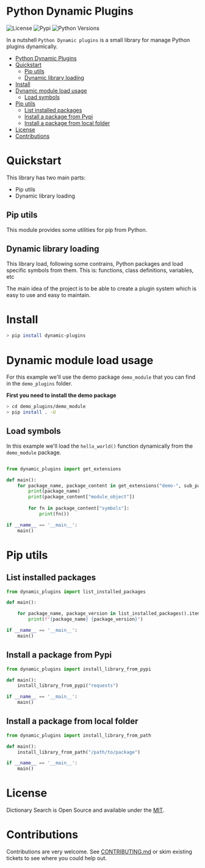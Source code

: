 # Python Dynamic Plugins

![License](https://img.shields.io/badge/License-Apache2-SUCCESS)
![Pypi](https://img.shields.io/pypi/v/dynamic-plugins)
![Python Versions](https://img.shields.io/badge/Python-3.10%20%7C%203.11-blue)

In a nutshell ``Python Dynamic plugins`` is a small library for manage Python plugins dynamically.

<!-- START doctoc generated TOC please keep comment here to allow auto update -->
<!-- DON'T EDIT THIS SECTION, INSTEAD RE-RUN doctoc TO UPDATE -->

- [Python Dynamic Plugins](#python-dynamic-plugins)
- [Quickstart](#quickstart)
  - [Pip utils](#pip-utils)
  - [Dynamic library loading](#dynamic-library-loading)
- [Install](#install)
- [Dynamic module load usage](#dynamic-module-load-usage)
  - [Load symbols](#load-symbols)
- [Pip utils](#pip-utils-1)
  - [List installed packages](#list-installed-packages)
  - [Install a package from Pypi](#install-a-package-from-pypi)
  - [Install a package from local folder](#install-a-package-from-local-folder)
- [License](#license)
- [Contributions](#contributions)

<!-- END doctoc generated TOC please keep comment here to allow auto update -->

# Quickstart

This library has two main parts:

- Pip utils
- Dynamic library loading 

## Pip utils

This module provides some utilities for pip from Python.

## Dynamic library loading

This library load, following some contrains, Python packages and load specific symbols from them. This is: functions, class definitions, variables, etc 

The main idea of the project is to be able to create a plugin system which is easy to use and easy to maintain. 

# Install

```bash
> pip install dynamic-plugins
```

# Dynamic module load usage

For this example we'll use the demo package ```demo_module``` that you can find in the ```demo_plugins``` folder.

**First you need to install the demo package**

```bash
> cd demo_plugins/demo_module
> pip install . -U
```

## Load symbols 

In this example we'll load the ```hello_world()``` function dynamically from the ```demo_module``` package.

```python

from dynamic_plugins import get_extensions

def main():
    for package_name, package_content in get_extensions("demo-", sub_package="setup",symbols="hello_world").items():
        print(package_name)
        print(package_content["module_object"])
        
        for fn in package_content["symbols"]:
            print(fn())

if __name__ == '__main__':
    main()

```

# Pip utils

## List installed packages

```python
from dynamic_plugins import list_installed_packages

def main():

    for package_name, package_version in list_installed_packages().items():
        print(f"{package_name} {package_version}")

if __name__ == '__main__':
    main()

```

## Install a package from Pypi

```python
from dynamic_plugins import install_library_from_pypi

def main():
    install_library_from_pypi("requests")

if __name__ == '__main__':
    main()

```

## Install a package from local folder

```python
from dynamic_plugins import install_library_from_path

def main():
    install_library_from_path("/path/to/package")

if __name__ == '__main__':
    main()

```

# License

Dictionary Search is Open Source and available under the [MIT](https://github.com/cr0hn/python-dynamic-plugins/blob/main/LICENSE).

# Contributions

Contributions are very welcome. See [CONTRIBUTING.md](https://github.com/cr0hn/python-dynamic-plugins/blob/main/CONTRIBUTING.md) or skim existing tickets to see where you could help out.
